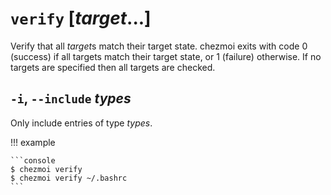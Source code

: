 # `verify` [*target*...]

Verify that all *target*s match their target state. chezmoi exits with code 0
(success) if all targets match their target state, or 1 (failure) otherwise. If
no targets are specified then all targets are checked.

## `-i`, `--include` *types*

Only include entries of type *types*.

!!! example

    ```console
    $ chezmoi verify
    $ chezmoi verify ~/.bashrc
    ```
